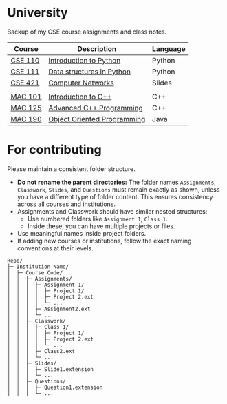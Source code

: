 # University
Backup of my CSE course assignments and class notes.

| Course                | Description                           | Language |
|-----------------------|---------------------------------------|----------|
|[CSE 110][CSE 110 dir] | [Introduction to Python][CSE 110]     | Python   |
|[CSE 111][CSE 111 dir] | [Data structures in Python][CSE 111]  | Python   |
|[CSE 421][CSE 421 dir] | [Computer Networks][CSE 421]          | Slides   |
|        |                                       |          |
|[MAC 101][MAC 101 dir] | [Introduction to C++][MAC 101]        | C++      |
|[MAC 125][MAC 125 dir] | [Advanced C++ Programming][MAC 125]   | C++      |
|[MAC 190][MAC 190 dir] | [Object Oriented Programming][MAC 190]| Java     |

# For contributing
Please maintain a consistent folder structure.
- **Do not rename the parent directories:** The folder names `Assignments`, `Classwork`, `Slides`, and `Questions` must remain exactly as shown, unless you have a different type of folder content. This ensures consistency across all courses and institutions.
- Assignments and Classwork should have similar nested structures:
  - Use numbered folders like `Assignment 1`, `Class 1`.
  - Inside these, you can have multiple projects or files.
- Use meaningful names inside project folders.
- If adding new courses or institutions, follow the exact naming conventions at their levels.

```
Repo/
├─ Institution Name/
│  ├─ Course Code/
│  │  ├─ Assignments/
│  │  │  ├─ Assignment 1/
│  │  │  │  ├─ Project 1/
│  │  │  │  ├─ Project 2.ext
│  │  │  │  └─ ...
│  │  │  ├─ Assignment2.ext
│  │  │  └─ ...
│  │  ├─ Classwork/
│  │  │  ├─ Class 1/
│  │  │  │  ├─ Project 1/
│  │  │  │  ├─ Project 2.ext
│  │  │  │  └─ ...
│  │  │  ├─ Class2.ext
│  │  │  └─ ...
│  │  ├─ Slides/
│  │  │  ├─ Slide1.extension
│  │  │  └─ ...
│  │  ├─ Questions/
│  │  │  ├─ Question1.extension
│  │  │  └─ ...
```


[CSE 110]: https://www.bracu.ac.bd/avilable-program/bachelor-science-computer-science-cs#:~:text=Course%20Details-,CSE%20110%3A%20Programming%20Language%20I%20(3%20credits),as%20well%20as%20weekly%20laboratory%20assignments%20to%20reinforce%20the%20lecture%20material.,-Suggested%20Books%3A
[CSE 110 dir]: https://github.com/Zephyr73/University/tree/main/BRAC%20University/CSE%20110

[CSE 111]: https://www.bracu.ac.bd/avilable-program/bachelor-science-computer-science-cs#:~:text=CSE%20111%3A%20Programming%20Language%2DII,hour%20laboratory%20work%20each%20week.
[CSE 111 dir]: https://github.com/Zephyr73/University/tree/main/BRAC%20University/CSE%20111

[CSE 421]: https://www.bracu.ac.bd/avilable-program/bachelor-science-computer-science-cs#:~:text=Lab%2BFinal%20Exam-,CSE%20421%3A%20Computer%20Networks%20(3%20credits),the%20course%20includes%20a%20compulsory%203%2Dhour%20laboratory%20work%20alternate%20week.,-Prerequisite%3A%20CSE
[CSE 421 dir]: https://github.com/Zephyr73/University/tree/main/BRAC%20University/CSE%20421

[MAC 101]: https://laguardia.catalog.cuny.edu/courses/0761321https://laguardia.catalog.cuny.edu/courses/0761321
[MAC 101 dir]: https://github.com/Zephyr73/University/tree/main/LaGuardia%20Community%20College/MAC%20101

[MAC 125]: https://laguardia.catalog.cuny.edu/courses/0761351
[MAC 125 dir]: https://github.com/Zephyr73/University/tree/main/LaGuardia%20Community%20College/MAC%20125

[MAC 190]: https://laguardia.catalog.cuny.edu/courses/0761361
[MAC 190 dir]: https://github.com/Zephyr73/University/tree/main/LaGuardia%20Community%20College/MAC%20190